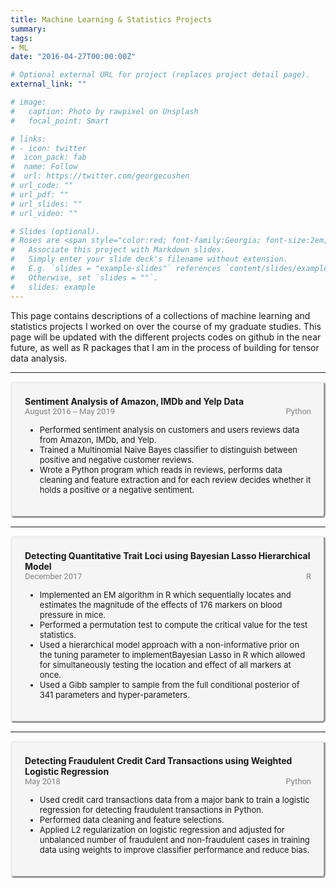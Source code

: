 ```yaml
---
title: Machine Learning & Statistics Projects
summary:     
tags:  
- ML  
date: "2016-04-27T00:00:00Z"

# Optional external URL for project (replaces project detail page).
external_link: ""

# image:
#   caption: Photo by rawpixel on Unsplash
#   focal_point: Smart

# links:
# - icon: twitter
#  icon_pack: fab
#  name: Follow
#  url: https://twitter.com/georgecushen
# url_code: ""
# url_pdf: ""
# url_slides: ""
# url_video: ""

# Slides (optional).
# Roses are <span style="color:red; font-family:Georgia; font-size:2em;">red.</span>
#   Associate this project with Markdown slides.
#   Simply enter your slide deck's filename without extension.
#   E.g. `slides = "example-slides"` references `content/slides/example-slides.md`.
#   Otherwise, set `slides = ""`.
#   slides: example
---
```

This page contains descriptions of a collections of machine learning and statistics projects I worked on over the course of my graduate studies. This page will be updated with the different projects codes on github in the near future, as well as R packages that I am in the process of building for tensor data analysis.

 <!DOCTYPE html>
<html lang="en">
  <head>
  <style>
      /* The . with the boxed represents that it is a class */
      .boxed {
        border-style: outset;  
        background-color: rgb(245,245,245);
        border-radius: 5px;
        padding: 20px 20px 20px 20px;
        margin-right: 0px;
      }
   
  </style>
  </head>
  <body>
  <hr>
   <div class="boxed">
    <span style="font-weight: bold;">Sentiment Analysis of Amazon, IMDb and Yelp Data </span>  
    <br><span style="color:grey; font-family:roboto; font-size:13px;"> August 2016 -- May 2019</span> <span style="color:grey; font-family:roboto; font-size:13px;float:right;"> Python </span>
    <ul>
    <span style="font-size:13px;">
      <li> Performed sentiment analysis on customers and users reviews data from Amazon, IMDb, and Yelp.</li>
      <li> Trained a Multinomial Naive Bayes classifier to distinguish between positive and negative customer reviews.</li>
      <li> Wrote a Python program which reads in reviews, performs data cleaning and feature extraction and for each review decides whether it holds a positive or a negative sentiment.</li>
      </span>  
      </ul>
     </div>
  <hr>
   <div class="boxed">
    <span style="font-weight: bold;">Detecting Quantitative Trait Loci using Bayesian Lasso Hierarchical Model</span>  
    <br><span style="color:grey; font-family:roboto; font-size:13px;"> December 2017 </span> <span style="color:grey; font-family:roboto; font-size:13px;float:right;">  R </span>
    <ul>
    <span style="font-size:13px;">
      <li> Implemented an EM algorithm in R which sequentially locates and estimates the magnitude of the effects of 176 markers on blood pressure in mice.</li>
      <li>  Performed a permutation test to compute the critical value for the test statistics.</li>
      <li>  Used a hierarchical model approach with a non-informative prior on the tuning parameter to implementBayesian Lasso in R which allowed for simultaneously testing the location and effect of all markers at once.</li>
      <li>  Used a Gibb sampler to sample from the full conditional posterior of 341 parameters and hyper-parameters.</li>
      </span>  
      </ul>
     </div>
  <hr>
   <div class="boxed">
    <span style="font-weight: bold;">Detecting Fraudulent Credit Card Transactions using Weighted Logistic Regression</span>  
    <br><span style="color:grey; font-family:roboto; font-size:13px;"> May 2018 </span> <span style="color:grey; font-family:roboto; font-size:13px;float:right;">  Python</span>
    <ul>
    <span style="font-size:13px;">
      <li> Used credit card transactions data from a major bank to train a logistic regression for detecting fraudulent transactions in Python.</li>
      <li> Performed data cleaning and feature selections.</li>
      <li> Applied L2 regularization on logistic regression and adjusted for unbalanced number of fraudulent and non-fraudulent cases in training data using weights to improve classifier performance and reduce bias.</li>
      </span>  
      </ul>
     </div>
  </body>
</html>  
